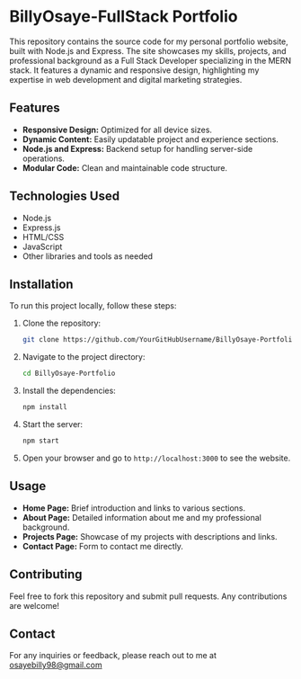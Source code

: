 # BillyOsaye-FullStack Portfolio

This repository contains the source code for my personal portfolio website, built with Node.js and Express. The site showcases my skills, projects, and professional background as a Full Stack Developer specializing in the MERN stack. It features a dynamic and responsive design, highlighting my expertise in web development and digital marketing strategies.

## Features

- **Responsive Design:** Optimized for all device sizes.
- **Dynamic Content:** Easily updatable project and experience sections.
- **Node.js and Express:** Backend setup for handling server-side operations.
- **Modular Code:** Clean and maintainable code structure.

## Technologies Used

- Node.js
- Express.js
- HTML/CSS
- JavaScript
- Other libraries and tools as needed

## Installation

To run this project locally, follow these steps:

1. Clone the repository:
    ```bash
    git clone https://github.com/YourGitHubUsername/BillyOsaye-Portfolio.git
    ```
2. Navigate to the project directory:
    ```bash
    cd BillyOsaye-Portfolio
    ```
3. Install the dependencies:
    ```bash
    npm install
    ```
4. Start the server:
    ```bash
    npm start
    ```
5. Open your browser and go to `http://localhost:3000` to see the website.

## Usage

- **Home Page:** Brief introduction and links to various sections.
- **About Page:** Detailed information about me and my professional background.
- **Projects Page:** Showcase of my projects with descriptions and links.
- **Contact Page:** Form to contact me directly.

## Contributing

Feel free to fork this repository and submit pull requests. Any contributions are welcome!

## Contact

For any inquiries or feedback, please reach out to me at osayebilly98@gmail.com
